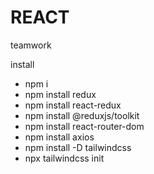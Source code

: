 # REACT

teamwork

install

- npm i
- npm install redux
- npm install react-redux
- npm install @reduxjs/toolkit
- npm install react-router-dom
- npm install axios
- npm install -D tailwindcss
- npx tailwindcss init
